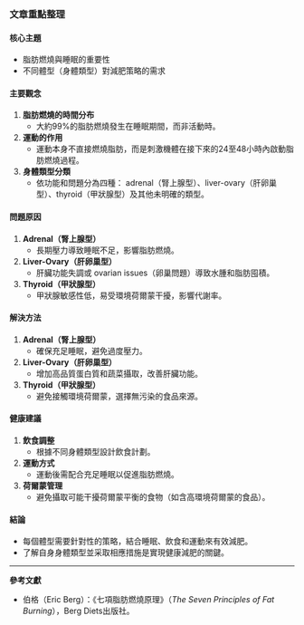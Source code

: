 ### 文章重點整理

#### 核心主題
- 脂肪燃燒與睡眠的重要性  
- 不同體型（身體類型）對減肥策略的需求  

#### 主要觀念
1. **脂肪燃燒的時間分布**  
   - 大約99%的脂肪燃燒發生在睡眠期間，而非活動時。  
2. **運動的作用**  
   - 運動本身不直接燃燒脂肪，而是刺激機體在接下來的24至48小時內啟動脂肪燃燒過程。  
3. **身體類型分類**  
   - 依功能和問題分為四種： adrenal（腎上腺型）、liver-ovary（肝卵巢型）、thyroid（甲狀腺型）及其他未明確的類型。

#### 問題原因
1. **Adrenal（腎上腺型）**  
   - 長期壓力導致睡眠不足，影響脂肪燃燒。  
2. **Liver-Ovary（肝卵巢型）**  
   - 肝臟功能失調或 ovarian issues（卵巢問題）導致水腫和脂肪囤積。  
3. **Thyroid（甲狀腺型）**  
   - 甲狀腺敏感性低，易受環境荷爾蒙干擾，影響代謝率。

#### 解決方法
1. **Adrenal（腎上腺型）**  
   - 確保充足睡眠，避免過度壓力。  
2. **Liver-Ovary（肝卵巢型）**  
   - 增加高品質蛋白質和蔬菜攝取，改善肝臟功能。  
3. **Thyroid（甲狀腺型）**  
   - 避免接觸環境荷爾蒙，選擇無污染的食品來源。

#### 健康建議
1. **飲食調整**  
   - 根據不同身體類型設計飲食計劃。  
2. **運動方式**  
   - 運動後需配合充足睡眠以促進脂肪燃燒。  
3. **荷爾蒙管理**  
   - 避免攝取可能干擾荷爾蒙平衡的食物（如含高環境荷爾蒙的食品）。  

#### 結論
- 每個體型需要針對性的策略，結合睡眠、飲食和運動來有效減肥。  
- 了解自身身體類型並采取相應措施是實現健康減肥的關鍵。

---

**參考文獻**  
- 伯格（Eric Berg）：《七項脂肪燃燒原理》（*The Seven Principles of Fat Burning*），Berg Diets出版社。